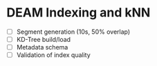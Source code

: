 # DEAM Indexing and kNN

- [ ] Segment generation (10s, 50% overlap)
- [ ] KD-Tree build/load
- [ ] Metadata schema
- [ ] Validation of index quality
